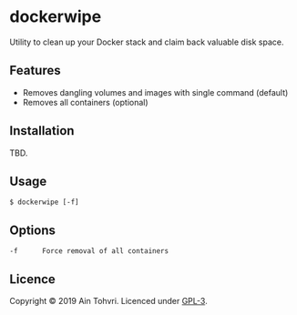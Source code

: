 # dockerwipe

Utility to clean up your Docker stack and claim back valuable disk space.

## Features

- Removes dangling volumes and images with single command (default)
- Removes all containers (optional)

## Installation

TBD.

## Usage

    $ dockerwipe [-f]

## Options

```
-f      Force removal of all containers
```

## Licence

Copyright © 2019 Ain Tohvri. Licenced under [GPL-3](LICENCE).
